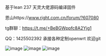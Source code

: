 基于lean 237 天灵大佬源码编译固件


恩山https://www.right.com.cn/forum/?607080




tg群聊：https://t.me/+BeBGWppfc8A2Yjg1



QQ：1425502392
承接各种定制openwrt
欢迎git

![image](https://github.com/user-attachments/assets/1aa25ed1-4256-45e5-864e-3c50374ab537)
![image](https://github.com/user-attachments/assets/4c8a4d96-af10-47e0-bb8d-edb6f0c30123)
![image](https://github.com/user-attachments/assets/17a29be3-404e-4f4a-94ed-4636bc71241e)
